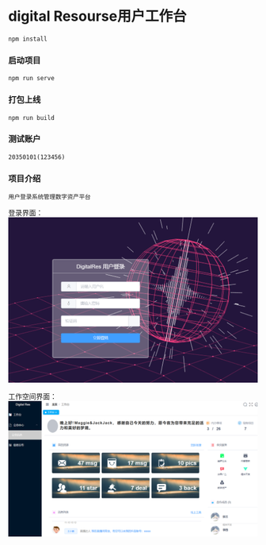 # digital Resourse用户工作台

```
npm install
```

### 启动项目

```
npm run serve
```

### 打包上线

```
npm run build
```

### 测试账户

```
20350101(123456)

```

### 项目介绍

```
用户登录系统管理数字资产平台

```
登录界面：
![image](public/images/logininterface.png)

工作空间界面：
![image](public/images/workspace.png)


